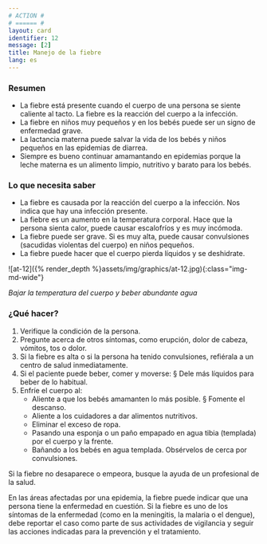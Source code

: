```yaml
---
# ACTION #
# ====== #
layout: card
identifier: 12
message: [2]
title: Manejo de la fiebre
lang: es
---
```


### Resumen

- La fiebre está presente cuando el cuerpo de una persona se siente caliente al tacto. La fiebre es la reacción del cuerpo a la infección.
- La fiebre en niños muy pequeños y en los bebés puede ser un signo de enfermedad grave.
- La lactancia materna puede salvar la vida de los bebés y niños pequeños en las epidemias de diarrea.
- Siempre es bueno continuar amamantando en epidemias porque la leche materna es un alimento limpio, nutritivo y barato para los bebés.

### Lo que necesita saber

- La fiebre es causada por la reacción del cuerpo a la infección. Nos indica que hay una infección presente.
- La fiebre es un aumento en la temperatura corporal. Hace que la persona sienta calor, puede causar escalofríos y es muy incómoda.
- La fiebre puede ser grave. Si es muy alta, puede causar convulsiones (sacudidas violentas del cuerpo) en niños pequeños.
- La fiebre puede hacer que el cuerpo pierda líquidos y se deshidrate.

![at-12]({% render_depth %}assets/img/graphics/at-12.jpg){:class="img-md-wide"}

*Bajar la temperatura del cuerpo y beber abundante agua*

### ¿Qué hacer?

1. Verifique la condición de la persona.
2. Pregunte acerca de otros síntomas, como erupción, dolor de cabeza, vómitos, tos o dolor.
3. Si la fiebre es alta o si la persona ha tenido convulsiones, refiérala a un centro de salud inmediatamente.
4. Si el paciente puede beber, comer y moverse: § Dele más líquidos para beber de lo habitual.
5. Enfríe el cuerpo al:
    - Aliente a que los bebés amamanten lo más posible. § Fomente el descanso.
    - Aliente a los cuidadores a dar alimentos nutritivos.
    - Eliminar el exceso de ropa.
    - Pasando una esponja o un paño empapado en agua tibia (templada) por el cuerpo y la frente.
    - Bañando a los bebés en agua templada. Obsérvelos de cerca por convulsiones.

Si la fiebre no desaparece o empeora, busque la ayuda de un profesional de la salud.

En las áreas afectadas por una epidemia, la fiebre puede indicar que una persona tiene la enfermedad en cuestión. Si la fiebre es uno de los síntomas de la enfermedad (como en la meningitis, la malaria o el dengue), debe reportar el caso como parte de sus actividades de vigilancia y seguir las acciones indicadas para la prevención y el tratamiento.
